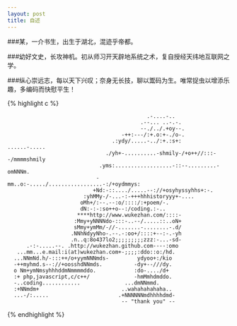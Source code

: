 ```yaml
---
layout: post
title: 自述
---
```


###某，一介书生，出生于湖北，混迹乎帝都。

###幼好文史，长攻神机。初从师习开天辟地系统之术，复自授经天纬地互联网之学。

###纵心崇远志，每以天下兴叹；奈身无长技，聊以鬻码为生。唯常捉虫以增添乐趣，多编码而快慰平生！

{% highlight c %}

                                                .-....-..
                                              .--... ..-.-.
                                              --./../.+oy--.
                                        -++:---/:+.o:+-./o-.
                                     .:ydy/.....-../:+.:s+:           ......-.....
                                   ./yh+-..........-shmily-/+o++//:::--/mmmmshmily
                                 .yms:..................-::--.........-omNNNm.
                                -mm..o:-...../.................-:/+oydmmys:
                               +Nd:-::..../.....--://+osyhyssyhhs+:-.
                            :yhMMy-/-...-:-+++hhhistoryyy+-....
                           oMh+/:--.--:o/::::/:+poem/-.
                           dN:-:-:so++o--:/coding.:-..
                          ****http://www.wukezhan.com/::::-
                         :Mmy+yNNNNdo-:::-..--/.....::..oN+
                         sMmy+ymMm/-//-.......-........-.d/
                        .NNhNdyyNho-.--.-:oo+/::::+--:-.-yh
                        .n..q:8o437lo2;;;;;;;;;zzz:-...-sd-
          .-:-.....--. .http://wukezhan.github.com----:omo
       ...mm...e.mail:i(at)wukezhan.com+-;;;;:ddo::o:/hd.
      ...NNmNd.h/-:::++/o+yymNNNmds-         ydyoo+:/kio
      -++myhmd.s--://+oosshdNNmds.          -dy+--///dy.
      o Nm+ymNmsyhhhddmNmmmmddo.            :do-..../d+
      :+ php,javascript,c/c++/              -hmMmhdmddo.
      -..coding............              ...dmNNmmd.
      :+NNmdm+                          ..wahahahahaha..
      ...-/:.....                      .+NNNNNNmdhhhhdmd-
                                        -- "thank you" --

{% endhighlight %}